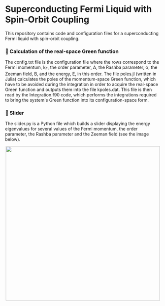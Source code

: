 # Superconducting Fermi Liquid with Spin-Orbit Coupling

This repository contains code and configuration files for a superconducting Fermi liquid with spin-orbit coupling.

### 📌 Calculation of the real-space Green function

The config.txt file is the configuration file where the rows correspond to the Fermi momentum, k<sub>F</sub>, the order parameter, Δ, the Rashba parameter, α, the Zeeman field, B, and the energy, E, in this order. The file poles.jl (written in Julia) calculates the poles of the momentum-space Green function, which have to be avoided during the integration in order to acquire the real-space Green function and outputs them into the file kpoles.dat. This file is then read by the Integration.f90 code, which performs the integrations required to bring the system's Green function into its configuration-space form.

### 📌 Slider

The slider.py is a Python file which builds a slider displaying the energy eigenvalues for several values of the Fermi momentum, the order parameter, the Rashba parameter and the Zeeman field (see the image below).

<p align="center">
  <img width="500" src="http://users.uoa.gr/~srigas/GitHub/Slider.png">
</p>
